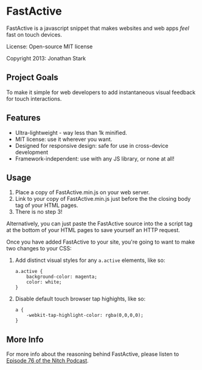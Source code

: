 FastActive
==========

FastActive is a javascript snippet that makes websites and web apps *feel* fast on touch devices. 

License: Open-source MIT license

Copyright 2013: Jonathan Stark

## Project Goals

To make it simple for web developers to add instantaneous visual feedback for touch interactions. 

## Features

* Ultra-lightweight - way less than 1k minified.
* MIT license: use it wherever you want.
* Designed for responsive design: safe for use in cross-device development
* Framework-independent: use with any JS library, or none at all!

## Usage

1. Place a copy of FastActive.min.js on your web server.
2. Link to your copy of FastActive.min.js just before the the closing body tag of your HTML pages. 
3. There is no step 3!

Alternatively, you can just paste the FastActive source into the a script tag at the bottom of your HTML pages to save yourself an HTTP request. 

Once you have added FastActive to your site, you're going to want to make two changes to your CSS: 

1. Add distinct visual styles for any `a.active` elements, like so:

    ```
    a.active {
        background-color: magenta;
        color: white;
    }
    ```
    
2. Disable default touch browser tap highights, like so:

    ```
    a {
        -webkit-tap-highlight-color: rgba(0,0,0,0);
    }
    ```

## More Info

For more info about the reasoning behind FastActive, please listen to [Episode 76 of the Nitch Podcast](http://nitch.cc/podcast/episode-76-tickle-class).
